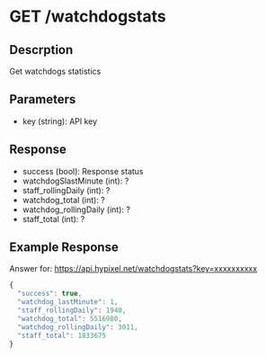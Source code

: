 # GET /watchdogstats

## Descrption

Get watchdogs statistics

## Parameters

* key (string): API key

## Response

* success (bool): Response status
* watchdogSlastMinute (int): ?
* staff_rollingDaily (int): ?
* watchdog_total (int): ?
* watchdog_rollingDaily (int): ?
* staff_total (int): ?

## Example Response

Answer for: https://api.hypixel.net/watchdogstats?key=xxxxxxxxxx

```js
{
  "success": true,
  "watchdog_lastMinute": 1,
  "staff_rollingDaily": 1940,
  "watchdog_total": 5516980,
  "watchdog_rollingDaily": 3011,
  "staff_total": 1833675
}
```
